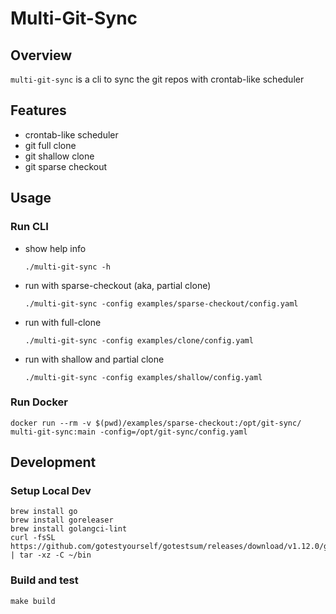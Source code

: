Multi-Git-Sync
===

## Overview

`multi-git-sync` is a cli to sync the git repos with crontab-like scheduler

## Features

* crontab-like scheduler
* git full clone
* git shallow clone
* git sparse checkout

## Usage

### Run CLI
* show help info
  ```shell
  ./multi-git-sync -h
  ```
* run with sparse-checkout (aka, partial clone)
  ```shell
  ./multi-git-sync -config examples/sparse-checkout/config.yaml
  ```
* run with full-clone
  ```shell
  ./multi-git-sync -config examples/clone/config.yaml
  ```
* run with shallow and partial clone
  ```shell
  ./multi-git-sync -config examples/shallow/config.yaml
  ```

### Run Docker
```shell
docker run --rm -v $(pwd)/examples/sparse-checkout:/opt/git-sync/ multi-git-sync:main -config=/opt/git-sync/config.yaml
```

## Development

### Setup Local Dev

```shell
brew install go
brew install goreleaser
brew install golangci-lint
curl -fsSL https://github.com/gotestyourself/gotestsum/releases/download/v1.12.0/gotestsum_1.12.0_darwin_arm64.tar.gz | tar -xz -C ~/bin
```

### Build and test

```shell
make build
```